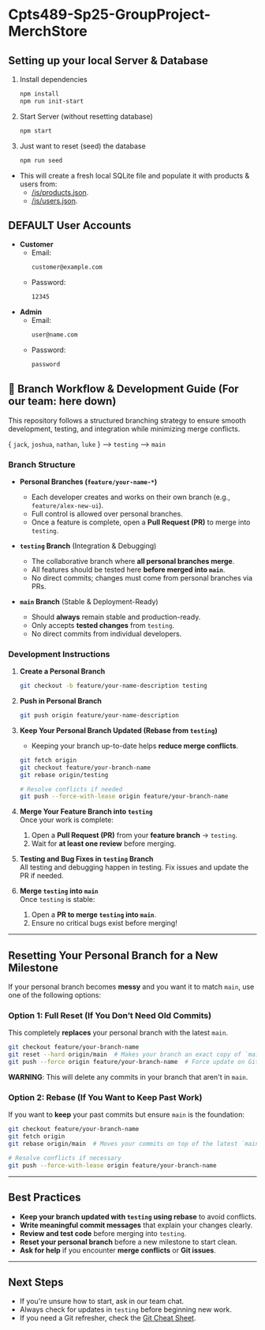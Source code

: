 # Cpts489-Sp25-GroupProject-MerchStore


## Setting up your local Server & Database

1. Install dependencies
    ```sh
    npm install
    npm run init-start
    ```

2. Start Server (without resetting database)
    ```sh
    npm start
    ```

3. Just want to reset (seed) the database
    ```sh
    npm run seed
    ```
  - This will create a fresh local SQLite file and populate it with products & users from: 
    - [/js/products.json](./public/js/products.json).
    - [/js/users.json](./public/js/users.json).

## DEFAULT User Accounts

- **Customer**
    - Email:
        ```sh
        customer@example.com 
        ```
    - Password:     
        ```sh
        12345 
        ```
- **Admin**
    - Email:   
        ```sh
        user@name.com
        ```
    - Password:     
        ```sh
        password 
        ```

## 🔄 Branch Workflow & Development Guide  (For our team: here down)

This repository follows a structured branching strategy to ensure smooth development, testing, and integration while minimizing merge conflicts.  

{ `jack`, `joshua`, `nathan`, `luke` } --> `testing` --> `main`

### **Branch Structure**  

- **Personal Branches (`feature/your-name-*`)**  
  - Each developer creates and works on their own branch (e.g., `feature/alex-new-ui`).  
  - Full control is allowed over personal branches.  
  - Once a feature is complete, open a **Pull Request (PR)** to merge into `testing`. 

- **`testing` Branch** (Integration & Debugging)  
  - The collaborative branch where **all personal branches merge**.  
  - All features should be tested here **before merged into `main`**.  
  - No direct commits; changes must come from personal branches via PRs.  

- **`main` Branch** (Stable & Deployment-Ready)  
  - Should **always** remain stable and production-ready.  
  - Only accepts **tested changes** from `testing`.  
  - No direct commits from individual developers.  

### **Development Instructions**  

1. **Create a Personal Branch**  
    ```sh
    git checkout -b feature/your-name-description testing
    ```

2. **Push in Personal Branch**  
    ```sh
    git push origin feature/your-name-description
    ```

3. **Keep Your Personal Branch Updated (Rebase from `testing`)**
     - Keeping your branch up-to-date helps **reduce merge conflicts**.
    
    ```sh
    git fetch origin
    git checkout feature/your-branch-name
    git rebase origin/testing
    
    # Resolve conflicts if needed
    git push --force-with-lease origin feature/your-branch-name
    ```

5. **Merge Your Feature Branch into `testing`**  
    Once your work is complete:
    1. Open a **Pull Request (PR)** from your **feature branch** → `testing`.  
    2. Wait for **at least one review** before merging.

6. **Testing and Bug Fixes in `testing` Branch**  
    All testing and debugging happen in testing.
    Fix issues and update the PR if needed.

7. **Merge `testing` into `main`**  
    Once `testing` is stable:
    1. Open a **PR to merge `testing` into `main`**.  
    2. Ensure no critical bugs exist before merging!  


---


## Resetting Your Personal Branch for a New Milestone

If your personal branch becomes **messy** and you want it to match `main`, use one of the following options:

### Option 1: Full Reset (If You Don’t Need Old Commits)
This completely **replaces** your personal branch with the latest `main`.  

```sh
git checkout feature/your-branch-name
git reset --hard origin/main  # Makes your branch an exact copy of `main`
git push --force origin feature/your-branch-name  # Force update on GitHub
```

**WARNING**: This will delete any commits in your branch that aren't in `main`.


### Option 2: Rebase (If You Want to Keep Past Work)
If you want to **keep** your past commits but ensure `main` is the foundation:

```sh
git checkout feature/your-branch-name
git fetch origin
git rebase origin/main  # Moves your commits on top of the latest `main`

# Resolve conflicts if necessary
git push --force-with-lease origin feature/your-branch-name
```


---  


## Best Practices
- **Keep your branch updated with `testing` using rebase** to avoid conflicts.  
- **Write meaningful commit messages** that explain your changes clearly.  
- **Review and test code** before merging into `testing`.  
- **Reset your personal branch** before a new milestone to start clean.  
- **Ask for help** if you encounter **merge conflicts** or **Git issues**. 


---  

 
## Next Steps
- If you're unsure how to start, ask in our team chat.
- Always check for updates in `testing` before beginning new work.
- If you need a Git refresher, check the [Git Cheat Sheet](https://education.github.com/git-cheat-sheet-education.pdf).
